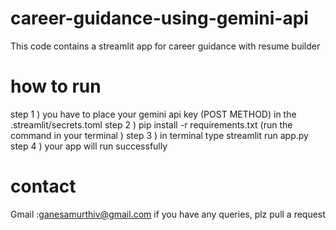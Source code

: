 # career-guidance-using-gemini-api
This code contains a streamlit app for career guidance with resume builder

# how to run
 step 1 ) you have to place your gemini api key (POST METHOD) in the .streamlit/secrets.toml 
 step 2 ) pip install -r requirements.txt (run the command in your terminal )
 step 3 ) in terminal type streamlit run app.py
 step 4 ) your app will run successfully 

# contact
  Gmail :ganesamurthiv@gmail.com
  if you have any queries, plz pull a request 
